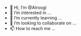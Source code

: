 - 👋 Hi, I’m @Alroogi
- 👀 I’m interested in ...
- 🌱 I’m currently learning ...
- 💞️ I’m looking to collaborate on ...
- 📫 How to reach me ...

<!---
Alroogi/Alroogi is a ✨ special ✨ repository because its `README.md` (this file) appears on your GitHub profile.
You can click the Preview link to take a look at your changes.
--->
